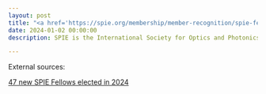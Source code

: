 ```yaml
---
layout: post
title: "<a href='https://spie.org/membership/member-recognition/spie-fellows'>Congratulations! Dr. Chen has been elected to the grade of Fellow of SPIE!</a>"
date: 2024-01-02 00:00:00
description: SPIE is the International Society for Optics and Photonics, with over 258,000 members from 184 countries. Dr. Chen is among the 47 new SPIE Fellows elected in 2024.

---
```


External sources:

[47 new SPIE Fellows elected in 2024](https://spie.org/membership/member-recognition/spie-fellows)
